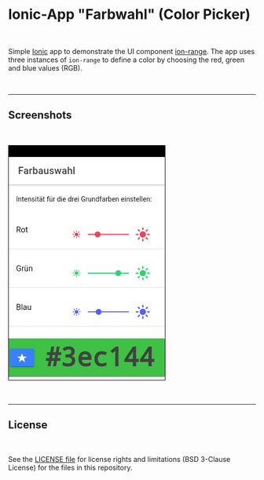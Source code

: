 # Ionic-App "Farbwahl" (Color Picker) #

<br>

Simple [Ionic](https://ionicframework.com) app to demonstrate the UI component
[ion-range](https://ionicframework.com/docs/api/range).
The app uses three instances of `ion-range` to define a color by choosing the red, green and blue values (RGB).

<br>

----

## Screenshots ##

<br>

![Screenshot](screenshot_1.png)

<br>

----

## License ##

<br>

See the [LICENSE file](LICENSE.md) for license rights and limitations (BSD 3-Clause License) for the files in this repository.

<br>
